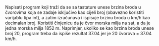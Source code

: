 Napisati program koji traži da se sa tastature unese brzina broda u čvorovima koja se
zadaje isključivo kao cijeli broj (obavezno koristiti varijablu tipa int), a zatim
izračunava i ispisuje brzinu broda u km/h kao decimalan broj. Koristiti činjenicu da je
čvor morska milja na sat, a da je jedna morska milja 1852 m. Naprimjer, ukoliko se kao
brzina broda unese broj 20, program treba da ispiše rezultat 37.04 jer je 20 čvorova =
37.04 km/h.
